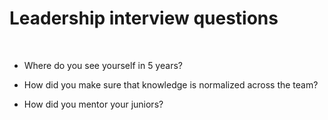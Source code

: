 # Leadership interview questions

&nbsp;

- Where do you see yourself in 5 years?

- How did you make sure that knowledge is normalized across the team?

- How did you mentor your juniors?

&nbsp;
